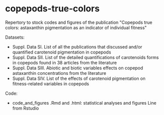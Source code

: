 # copepods-true-colors

Repertory to stock codes and figures of the publication "Copepods true colors: astaxanthin pigmentation as an indicator of individual fitness"

Datasets:
- Suppl. Data SI. List of all the publications that discussed and/or quantified carotenoid pigmentation in copepods
- Suppl. Data SII. List of the detailed quantifications of carotenoids forms in copepods found in 38 articles from the literature
- Suppl. Data SIII. Abiotic and biotic variables effects on copepod astaxanthin concentrations from the literature
- Suppl. Data SIV. List of the effects of carotenoid pigmentation on fitness-related variables in copepods


Code: 
- code_and_figures .Rmd and .html: statistical analyses and figures
Line from Rstudio